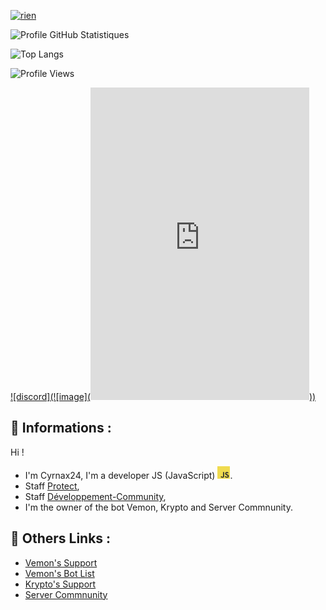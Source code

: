 <a href=""><img src="https://discord.c99.nl/widget/theme-3/629410780584083456.png" alt="rien"/></a>

![Profile GitHub Statistiques](https://github-readme-stats.vercel.app/api?username=Cyrnax24&show_icons=true&theme=radical&lang=FR)

![Top Langs](https://github-readme-stats.vercel.app/api/top-langs/?username=Cyrnax24&layout=compact&lang=FR)

![Profile Views](http://estruyf-github.azurewebsites.net/api/VisitorHit?user=estruyf&repo=github-visitors-badge&countColorcountColor&countColor=%237B1E7A)

[![discord](![image](<iframe src="https://ptb.discord.com/widget?id=670988997560107016&theme=dark" width="350" height="500" allowtransparency="true" frameborder="0" sandbox="allow-popups allow-popups-to-escape-sandbox allow-same-origin allow-scripts"></iframe>))](https://discord.gg/AaucX7B6xB)

## 👋 Informations :

   Hi !
- I'm Cyrnax24, I'm a developer JS (JavaScript) <code><img height="20" src="https://raw.githubusercontent.com/github/explore/80688e429a7d4ef2fca1e82350fe8e3517d3494d/topics/javascript/javascript.png"></code>.
- Staff [Protect](https://protect-bot.fr/),
- Staff [Développement-Community](@Development-Community),
- I'm the owner of the bot Vemon, Krypto and Server Commnunity.
   
## 🚀 Others Links :

- [Vemon's Support](https://discord.gg/invite/JNHqUmmp9u)
- [Vemon's Bot List](https://top.gg/bot/774704496399220756)
- [Krypto's Support](https://discord.gg/invite/GXmEpqK6Ht)
- [Server Commnunity](https://discord.gg/invite/md89jWc)
